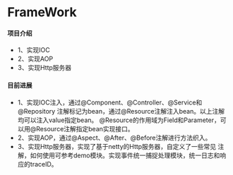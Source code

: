 # FrameWork

#### 项目介绍
- 1、实现IOC
- 2、实现AOP
- 3、实现Http服务器

#### 目前进展
- 1、实现IOC注入，通过@Component、@Controller、@Service和@Repository
注解标记为bean，通过@Resource注解注入bean。以上注解均可以注入value指定bean。
@Resource的作用域为Field和Parameter，可以用@Resource注解指定bean实现接口。
- 2、实现AOP，通过@Aspect、@After、@Before注解进行方法织入。
- 3、实现Http服务器，实现了基于netty的Http服务器，自定义了一些常见
注解，如何使用可参考demo模块。实现事件统一捕捉处理模块，统一日志和响应的traceID。
